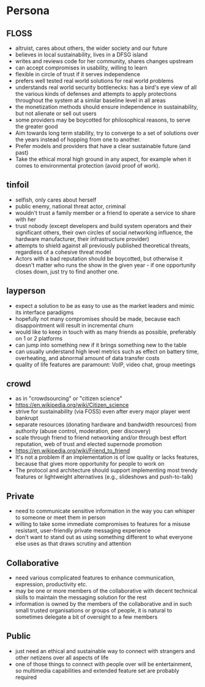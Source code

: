 # Persona

## FLOSS

* altruist, cares about others, the wider society and our future
* believes in local sustainability, lives in a DFSG island
* writes and reviews code for her community, shares changes upstream
* can accept compromises in usability, willing to learn
* flexible in circle of trust if it serves independence
* prefers well tested real world solutions for real world problems
* understands real world security bottlenecks: has a bird's eye view of all the various kinds of defenses and attempts to apply protections throughout the system at a similar baseline level in all areas
* the monetization methods should ensure independence in sustainability, but not alienate or sell out users
* some providers may be boycotted for philosophical reasons, to serve the greater good
* Aim towards long term stability, try to converge to a set of solutions over the years instead of hopping from one to another.
* Prefer models and providers that have a clear sustainable future (and past)
* Take the ethical moral high ground in any aspect, for example when it comes to environmental protection (avoid proof of work).

## tinfoil

* selfish, only cares about herself
* public enemy, national threat actor, criminal
* wouldn't trust a family member or a friend to operate a service to share with her
* trust nobody (except developers and build system operators and their significant others, their own circles of social networking influence, the hardware manufacturer, their infrastructure provider)
* attempts to shield against all previously published theoretical threats, regardless of a cohesive threat model
* Actors with a bad reputation should be boycotted, but otherwise it doesn't matter who runs the show in the given year - if one opportunity closes down, just try to find another one.

## layperson

* expect a solution to be as easy to use as the market leaders and mimic its interface paradigms
* hopefully not many compromises should be made, because each disappointment will result in incremental churn
* would like to keep in touch with as many friends as possible, preferably on 1 or 2 platforms
* can jump into something new if it brings something new to the table
* can usually understand high level metrics such as effect on battery time, overheating, and abnormal amount of data transfer costs
* quality of life features are paramount: VoIP, video chat, group meetings

## crowd

* as in "crowdsourcing" or "citizen science"
* https://en.wikipedia.org/wiki/Citizen_science
* strive for sustainability (via FOSS) even after every major player went bankrupt
* separate resources (donating hardware and bandwidth resources) from authority (abuse control, moderation, peer discovery)
* scale through friend to friend networking and/or through best effort reputation, web of trust and elected supernode promotion
* https://en.wikipedia.org/wiki/Friend_to_friend
* It's not a problem if an implementation is of low quality or lacks features, because that gives more opportunity for people to work on
* The protocol and architecture should support implementing most trendy features or lightweight alternatives (e.g., slideshows and push-to-talk)

## Private

* need to communicate sensitive information in the way you can whisper to someone or meet them in person
* willing to take some immediate compromises to features for a misuse resistant, user-friendly private messaging experience
* don't want to stand out as using something different to what everyone else uses as that draws scrutiny and attention

## Collaborative

* need various complicated features to enhance communication, expression, productivity etc.
* may be one or more members of the collaborative with decent technical skills to maintain the messaging solution for the rest
* information is owned by the members of the collaborative and in such small trusted organisations or groups of people, it is natural to sometimes delegate a bit of oversight to a few members

## Public

* just need an ethical and sustainable way to connect with strangers and other netizens over all aspects of life
* one of those things to connect with people over will be entertainment, so multimedia capabilities and extended feature set are probably required

